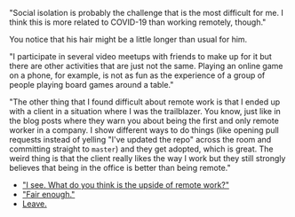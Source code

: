 "Social isolation is probably the challenge that is the most difficult for me. I think this is more related to COVID-19 than working remotely, though."

You notice that his hair might be a little longer than usual for him.

"I participate in several video meetups with friends to make up for it but there are other activities that are just not the same. Playing an online game on a phone, for example, is not as fun as the experience of a group of people playing board games around a table."

"The other thing that I found difficult about remote work is that I ended up with a client in a situation  where I was the trailblazer. You know, just like in the blog posts where they warn you about being the first and only remote worker in a company. I show different ways to do things (like opening pull requests instead of yelling "I've updated the repo" across the room and committing straight to `master`) and they get adopted, which is great. The weird thing is that the client really likes the way I work but they still strongly believes that being in the office is better than being remote."

- ["I see. What do you think is the upside of remote work?"](remote-benefits.md)
- ["Fair enough."](questions.md)
- [Leave.](leave.md)
